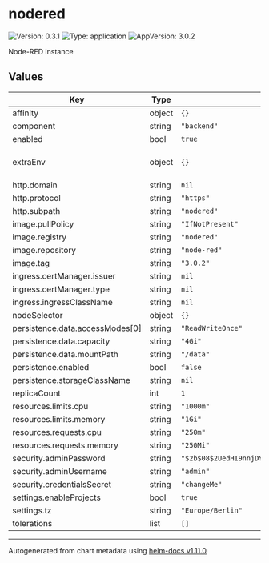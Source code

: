 # nodered

![Version: 0.3.1](https://img.shields.io/badge/Version-0.3.1-informational?style=flat-square) ![Type: application](https://img.shields.io/badge/Type-application-informational?style=flat-square) ![AppVersion: 3.0.2](https://img.shields.io/badge/AppVersion-3.0.2-informational?style=flat-square)

Node-RED instance

## Values

| Key | Type | Default | Description |
|-----|------|---------|-------------|
| affinity | object | `{}` |  |
| component | string | `"backend"` |  |
| enabled | bool | `true` |  |
| extraEnv | object | `{}` | Extra environment variables |
| http.domain | string | `nil` |  |
| http.protocol | string | `"https"` |  |
| http.subpath | string | `"nodered"` |  |
| image.pullPolicy | string | `"IfNotPresent"` |  |
| image.registry | string | `"nodered"` |  |
| image.repository | string | `"node-red"` |  |
| image.tag | string | `"3.0.2"` |  |
| ingress.certManager.issuer | string | `nil` |  |
| ingress.certManager.type | string | `nil` |  |
| ingress.ingressClassName | string | `nil` |  |
| nodeSelector | object | `{}` |  |
| persistence.data.accessModes[0] | string | `"ReadWriteOnce"` |  |
| persistence.data.capacity | string | `"4Gi"` |  |
| persistence.data.mountPath | string | `"/data"` |  |
| persistence.enabled | bool | `false` |  |
| persistence.storageClassName | string | `nil` |  |
| replicaCount | int | `1` |  |
| resources.limits.cpu | string | `"1000m"` |  |
| resources.limits.memory | string | `"1Gi"` |  |
| resources.requests.cpu | string | `"250m"` |  |
| resources.requests.memory | string | `"250Mi"` |  |
| security.adminPassword | string | `"$2b$08$2UedHI9nnjDY/LANnfT/ruzyWa.ZGzW46r7xBAvsh8GmlZS70k2e."` |  |
| security.adminUsername | string | `"admin"` |  |
| security.credentialsSecret | string | `"changeMe"` |  |
| settings.enableProjects | bool | `true` |  |
| settings.tz | string | `"Europe/Berlin"` |  |
| tolerations | list | `[]` |  |

----------------------------------------------
Autogenerated from chart metadata using [helm-docs v1.11.0](https://github.com/norwoodj/helm-docs/releases/v1.11.0)
